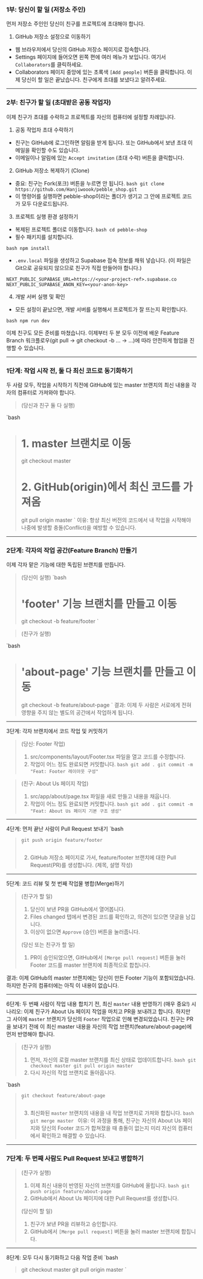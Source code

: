  ### 1부: 당신이 할 일 (저장소 주인)

  먼저 저장소 주인인 당신이 친구를 프로젝트에 초대해야 합니다.


  1. GitHub 저장소 설정으로 이동하기


   - 웹 브라우저에서 당신의 GitHub 저장소 페이지로 접속합니다.
   - Settings 페이지에 들어오면 왼쪽 편에 여러 메뉴가 보입니다. 여기서 `Collaborators`를 클릭하세요.
   - Collaborators 페이지 중앙에 있는 초록색 `[Add people]` 버튼을 클릭합니다.
  이제 당신이 할 일은 끝났습니다. 친구에게 초대를 보냈다고 알려주세요.

  ---

  ### 2부: 친구가 할 일 (초대받은 공동 작업자)

  이제 친구가 초대를 수락하고 프로젝트를 자신의 컴퓨터에 설정할 차례입니다.

  1. 공동 작업자 초대 수락하기

  -   친구는 GitHub에 로그인하면 알림을 받게 됩니다. 또는 GitHub에서 보낸 초대 이메일을 확인할 수도 있습니다.
  -   이메일이나 알림에 있는 `Accept invitation` (초대 수락) 버튼을 클릭합니다.


  2. GitHub 저장소 복제하기 (Clone)


   - 중요: 친구는 Fork(포크) 버튼을 누르면 안 됩니다.
      `bash
      git clone https://github.com/Hanjiwoook/pebble_shop.git
      `
  -   이 명령어를 실행하면 pebble-shop이라는 폴더가 생기고 그 안에 프로젝트 코드가 모두 다운로드됩니다.

  3. 프로젝트 실행 환경 설정하기

  -   복제된 프로젝트 폴더로 이동합니다.
      `bash
      cd pebble-shop
      `
  -   필수 패키지를 설치합니다.

  `bash
      npm install
      `
  -   `.env.local` 파일을 생성하고 Supabase 접속 정보를 채워 넣습니다. (이 파일은 Git으로 공유되지 않으므로 친구가 직접 만들어야
  합니다.)

  `
      NEXT_PUBLIC_SUPABASE_URL=https://<your-project-ref>.supabase.co
      NEXT_PUBLIC_SUPABASE_ANON_KEY=<your-anon-key>
      `

  4. 개발 서버 실행 및 확인

  -   모든 설정이 끝났으면, 개발 서버를 실행해서 프로젝트가 잘 뜨는지 확인합니다.

  `bash
      npm run dev
      `


  이제 친구도 모든 준비를 마쳤습니다. 이제부터 두 분 모두 이전에 배운 Feature Branch 워크플로우(git pull -> git checkout -b ... ->
  ...)에 따라 안전하게 협업을 진행할 수 있습니다.


-------------------------------------------------------------------------------------




  ### 1단계: 작업 시작 전, 둘 다 최신 코드로 동기화하기


  두 사람 모두, 작업을 시작하기 직전에 GitHub에 있는 master 브랜치의 최신 내용을 각자의 컴퓨터로 가져와야 합니다.

  > (당신과 친구 둘 다 실행)
  >
  `bash
  > # 1. master 브랜치로 이동
  > git checkout master
  >
  > # 2. GitHub(origin)에서 최신 코드를 가져옴
  > git pull origin master
  > `
  > 이유: 항상 최신 버전의 코드에서 내 작업을 시작해야 나중에 발생할 충돌(Conflict)을 예방할 수 있습니다.

  ---

  ### 2단계: 각자의 작업 공간(Feature Branch) 만들기


  이제 각자 맡은 기능에 대한 독립된 브랜치를 만듭니다.

  > (당신이 실행)
  > `bash
  > # 'footer' 기능 브랜치를 만들고 이동
  > git checkout -b feature/footer
  > `

  > (친구가 실행)
  >
  `bash
  > # 'about-page' 기능 브랜치를 만들고 이동
  > git checkout -b feature/about-page
  > `
  > 결과: 이제 두 사람은 서로에게 전혀 영향을 주지 않는 별도의 공간에서 작업하게 됩니다.

  ---


  3단계: 각자 브랜치에서 코드 작업 및 커밋하기
  > (당신: Footer 작업)
  > 1.  src/components/layout/Footer.tsx 파일을 열고 코드를 수정합니다.
  > 2.  작업이 어느 정도 완료되면 커밋합니다.
  > `bash
  > git add .
  > git commit -m "Feat: Footer 레이아웃 구성"
  > `


  > (친구: About Us 페이지 작업)
  > 1.  src/app/about/page.tsx 파일을 새로 만들고 내용을 채웁니다.
  > 2.  작업이 어느 정도 완료되면 커밋합니다.
  > `bash
  > git add .
  > git commit -m "Feat: About Us 페이지 기본 구조 생성"
  > `

  ---


  4단계: 먼저 끝난 사람이 Pull Request 보내기
  `bash
  >     git push origin feature/footer
  >     `
  > 2.  GitHub 저장소 페이지로 가서, feature/footer 브랜치에 대한 Pull Request(PR)를 생성합니다. (제목, 설명 작성)

  ---


  5단계: 코드 리뷰 및 첫 번째 작업물 병합(Merge)하기
  > (친구가 할 일)
  > 1.  당신이 보낸 PR을 GitHub에서 열어봅니다.
  > 2.  Files changed 탭에서 변경된 코드를 확인하고, 의견이 있으면 댓글을 남깁니다.
  > 3.  이상이 없으면 `Approve` (승인) 버튼을 눌러줍니다.
  >
  > (당신 또는 친구가 할 일)
  > 1.  PR이 승인되었으면, GitHub에서 `[Merge pull request]` 버튼을 눌러 Footer 코드를 master 브랜치에 최종적으로 합칩니다.

  결과: 이제 GitHub의 master 브랜치에는 당신이 만든 Footer 기능이 포함되었습니다. 하지만 친구의 컴퓨터에는 아직 이 내용이 없습니다.

  ---


  6단계: 두 번째 사람이 작업 내용 합치기 전, 최신 `master` 내용 반영하기 (매우 중요!)
  시나리오: 이제 친구가 About Us 페이지 작업을 마치고 PR을 보내려고 합니다. 하지만 그 사이에 `master` 브랜치가 당신의 `Footer` 작업으로 
  인해 변경되었습니다. 친구는 PR을 보내기 전에 이 최신 master 내용을 자신의 작업 브랜치(feature/about-page)에 먼저 반영해야 합니다.


  > (친구가 실행)
  > 1.  먼저, 자신의 로컬 master 브랜치를 최신 상태로 업데이트합니다.
  >     `bash
  >     git checkout master
  >     git pull origin master
  >     `
  > 2.  다시 자신의 작업 브랜치로 돌아옵니다.
  >
  `bash
  >     git checkout feature/about-page
  >     `
  > 3.  최신화된 `master` 브랜치의 내용을 내 작업 브랜치로 가져와 합칩니다.
  >     `bash
  >     git merge master
  >     `
  > 이유: 이 과정을 통해, 친구는 자신의 About Us 페이지와 당신의 Footer 코드가 합쳐졌을 때 충돌이 없는지 미리 자신의 컴퓨터에서
  확인하고 해결할 수 있습니다.

  ---

  ### 7단계: 두 번째 사람도 Pull Request 보내고 병합하기


  > (친구가 실행)
  > 1.  이제 최신 내용이 반영된 자신의 브랜치를 GitHub에 올립니다.
  >     `bash
  >     git push origin feature/about-page
  >     `
  > 2.  GitHub에서 About Us 페이지에 대한 Pull Request를 생성합니다.
  >
  > (당신이 할 일)
  > 1.  친구가 보낸 PR을 리뷰하고 승인합니다.
  > 2.  GitHub에서 `[Merge pull request]` 버튼을 눌러 master 브랜치에 합칩니다.

  ---


  8단계: 모두 다시 동기화하고 다음 작업 준비
  `bash
  > git checkout master
  > git pull origin master
  > `